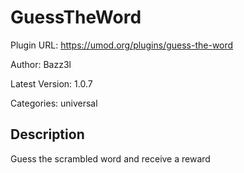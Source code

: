 # GuessTheWord

Plugin URL: https://umod.org/plugins/guess-the-word

Author: Bazz3l

Latest Version: 1.0.7

Categories: universal

## Description

Guess the scrambled word and receive a reward
